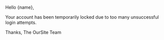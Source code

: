 Hello {name},

Your account has been temporarily locked due to too many unsuccessful login attempts.

Thanks,
The OurSite Team
